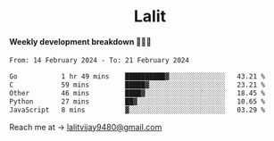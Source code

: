 <h1 align="center">Lalit</h1>

#### Weekly development breakdown 👨🏻‍💻
<!--START_SECTION:waka-->

```txt
From: 14 February 2024 - To: 21 February 2024

Go           1 hr 49 mins    ██████████▓░░░░░░░░░░░░░░   43.21 %
C            59 mins         █████▓░░░░░░░░░░░░░░░░░░░   23.21 %
Other        46 mins         ████▓░░░░░░░░░░░░░░░░░░░░   18.45 %
Python       27 mins         ██▓░░░░░░░░░░░░░░░░░░░░░░   10.65 %
JavaScript   8 mins          ▓░░░░░░░░░░░░░░░░░░░░░░░░   03.29 %
```

<!--END_SECTION:waka-->

Reach me at → lalitvijay9480@gmail.com
